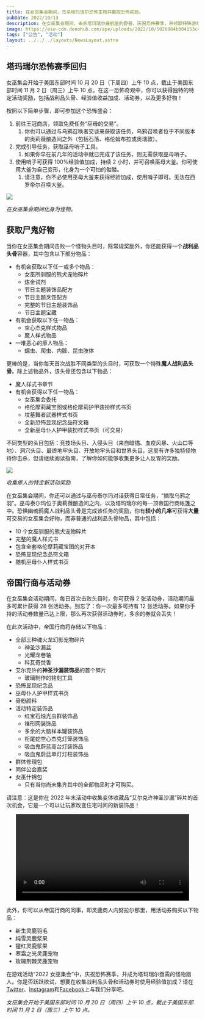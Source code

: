 ```yaml
---
title: 在女巫集会期间，击杀塔玛瑞尔恐怖生物并赢取恐怖奖励。
pubDate: 2022/10/13
description: 在女巫集会期间，击杀塔玛瑞尔最肮脏的野兽、庆祝恐怖赛季，并领取特殊游戏奖励！哇啊！
image: https://eso-cdn.denohub.com/ape/uploads/2022/10/5026984b004153c4191393719f439d5d.jpg
tags: ["公告", "活动"]
layout: ../../../layouts/NewsLayout.astro
---
```


## 塔玛瑞尔恐怖赛季回归

女巫集会开始于美国东部时间 10 月 20 日（下周四）上午 10 点，截止于美国东部时间 11 月 2 日（周三）上午 10
点。在这一恐怖奇观中，你可以获得独特的特定活动奖励，包括战利品头骨、经验值收益加成、活动券，以及更多好物！

按照以下简单步骤，即可参加这个恐怖盛会：

1. 前往王冠商店，领取免费任务“巫母的交易”。
   1. 你也可以通过与乌鸦召唤者交谈来获取该任务，乌鸦召唤者位于不同版本的奥莉薇酿造间之外（包括石落、格伦姆布拉或奥瑞敦）。
2. 完成引导任务，获取巫母哨子工具。
   1. 如果你早在前几年的活动中就已完成了该任务，则无需获取巫母哨子。
3. 使用哨子可获得 100%经验值加成，持续 2 小时，并可召唤巫母大釜。你可使用大釜为自己变形，化身为一个可怕的骷髅。
   1. 请注意，你不必使用巫母大釜来获得经验加成，使用哨子即可。无法在西罗帝尔召唤大釜。

![](https://eso-cdn.denohub.com/ape/uploads/2022/10/608914ed099ec453d42b4c6996178333.jpg)

_在女巫集会期间化身为怪物。_

## 获取尸鬼好物

当你在女巫集会期间击败一个怪物头目时，除常规奖励外，你还能获得一个**战利品头骨**容器，其中包含以下部分物品：

- 有机会获取以下任一或多个物品：
  - 女巫所驯服的熊犬宠物碎片
  - 炼金试剂
  - 节日主题装饰品配方
  - 节日主题烹饪配方
  - 完整的节日主题装饰品
  - 节日主题宝藏
- 有机会获取以下任一物品：
  - 空心杰克样式物品
  - 魔人样式物品
- 一堆恶心的瘆人物品：
  - 蠕虫、爬虫、内脏、昆虫肢体

更棒的是，当你每天首次战胜不同类型的头目时，可获取一个特殊**魔人战利品头骨**。除上述物品外，该头骨还包含以下物品：

- 魔人样式书章节
- 有机会获得以下任一物品：
  - 女巫集会委托
  - 格伦摩莉藏宝图或格伦摩莉护甲装扮样式书页
  - 坟墓舞者武器样式书页
  - 全新恐怖显现纪念品符文箱
  - 全新巫母仆人护甲装扮样式书页（可交易）

不同类型的头目包括：竞技场头目、入侵头目（来自暗锚、血疫风暴、火山口等地）、洞穴头目、最终地牢头目、开放地牢头目和世界头目。这里有许多独特怪物待你击杀，但请继续阅读指南，了解你如何能够收集更多让人反胃的奖励。

![](https://eso-cdn.denohub.com/ape/uploads/2022/10/72fe2bf0c9fe119e528b72c66fd70bd4.jpg)

_收集瘆人的特定新活动奖励_

在女巫集会期间，你还可以通过与巫母泰尔玛对话获得日常任务，“摘取乌鸦之羽”。巫母泰尔玛位于奥莉薇酿造间之内，以及塔玛瑞尔的每一顶帝国行商帐篷之中。恐惧幽魂鸦魔人战利品头骨是完成该任务的奖励，你有**较小的几率**可获得**大量**可交易的女巫集会好物，而非普通的战利品头骨物品，其中包括：

- 10 个女巫驯服的熊犬宠物碎片
- 完整的魔人样式书
- 包含全套格伦摩莉藏宝图的对开本
- 恐怖显现纪念品符文箱
- 随机巫母仆人样式书页

## 帝国行商与活动券

在女巫集会活动期间，每日首次击败头目时，你可获得 2 张活动券，活动期间最多可累计获得 28
张活动券。别忘了：你一次最多可持有 12 张活动券。如果你手持的活动券数量已达上限，那么再次获得活动券时，多余的券就会丢失！

在此次活动中，帝国行商将存储以下物品：

- 全部三种魂火龙幻影宠物碎片
  - 神圣沙漏盆
  - 光耀龙卷轴
  - 科瓦奇焚香
- 艾尔克许的**神圣沙漏装饰品**的首个碎片
  - 玻璃制作的铭刻工具
- 恐怖显现纪念品
- 巫母仆人护甲样式书页
- 骨粉颜料
- 活动特定装饰品
  - 红宝石烛光虫群装饰品
  - 锥形网装饰品
  - 多余的大脑样本罐装饰品
  - 衔尾蛇空心杰克灯笼装饰品
  - 吸血鬼蔚蓝高台灯装饰品
  - 吸血鬼蔚蓝单灯灯柱装饰品
- 群体修理包
- 同伴公会嘉奖
- 女巫什锦包
  - 只有当你尚未集齐其中的全部物品时才可购买。

请注意：这是你在 2022
年末活动中收集变体收藏品“艾尔克许神圣沙漏”碎片的首次机会，它是一个可以让玩家改变住宅时间的新装饰品！

<video controls="" width="90%" style="margin: 0 auto; display: block;">
	<source src="https://esossl-a.akamaihd.net/uploads/Community/Article/event/LTO_Furnishing_Sacred_Hourglass_Of_Alkosh_PEGI.mp4" type="video/mp4;">
	<source src="https://esossl-a.akamaihd.net/uploads/Community/Article/event/LTO_Furnishing_Sacred_Hourglass_Of_Alkosh_Not_Rated_WEB.webm" type="video/webm;">
</video>

此外，你可以从帝国行商的同事，即灵鹿商人内努拉尔那里，用活动券购买以下物品：

- 新生灵鹿羽毛
- 纯雪灵鹿浆果
- 猩红灵鹿浆果
- 寒霜之光灵鹿宠物
- 玫瑰荆棘灵鹿宠物

在游戏活动“2022
女巫集会”中，庆祝恐怖赛季，并成为塔玛瑞尔亟需的怪物猎人。你是否跃跃欲试，想要在收集战利品头骨和活动券时使用经验值加成？请在[Twitter](https://twitter.com/TESOnline)、[Instagram](https://www.instagram.com/elderscrollsonline/)和[Facebook](https://www.facebook.com/ElderScrollsOnline)上与我们分享吧。

_女巫集会开始于美国东部时间 10 月 20 日（周四）上午 10 点，截止于美国东部时间 11 月 2 日（周三）上午 10 点。_
